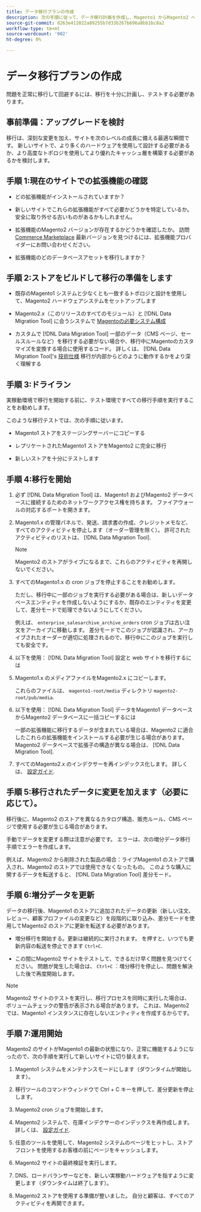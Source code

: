 ```yaml
---
title: データ移行プランの作成
description: 次の手順に従って、データ移行計画を作成し、Magento1 からMagento2 へのアップグレードを確実に成功させます。
source-git-commit: d263e412022a89255b7d33b267b696a8bb1bc8a2
workflow-type: tm+mt
source-wordcount: '902'
ht-degree: 0%

---
```



# データ移行プランの作成

問題を正常に移行して回避するには、移行を十分に計画し、テストする必要があります。

## 事前準備：アップグレードを検討

移行は、深刻な変更を加え、サイトを次のレベルの成長に備える最適な瞬間です。 新しいサイトで、より多くのハードウェアを使用して設計する必要があるか、より高度なトポロジを使用してより優れたキャッシュ層を構築する必要があるかを検討します。

## 手順 1:現在のサイトでの拡張機能の確認

* どの拡張機能がインストールされていますか？

* 新しいサイトでこれらの拡張機能がすべて必要かどうかを特定しているか。 安全に取り外せる古いものがあるかもしれません。

* 拡張機能のMagento2 バージョンが存在するかどうかを確認したか。 訪問 [Commerce Marketplace] 最新バージョンを見つけるには、拡張機能プロバイダーにお問い合わせください。

* 拡張機能のどのデータベースアセットを移行しますか？

## 手順 2:ストアをビルドして移行の準備をします

* 既存のMagento1 システムと少なくとも一致するトポロジと設計を使用して、Magento2 ハードウェアシステムをセットアップします

* Magento2.x（このリリースのすべてのモジュール）と [!DNL Data Migration Tool] に会うシステムで [Magentoの必要システム構成]

* カスタムで [!DNL Data Migration Tool] 一部のデータ（CMS ページ、セールスルールなど）を移行する必要がない場合や、移行中にMagentoのカスタマイズを変換する場合に使用するコード。 詳しくは、 [!DNL Data Migration Tool]&#39;s [技術仕様](technical-specification.md) 移行が内部からどのように動作するかをより深く理解する

## 手順 3:ドライラン

実稼動環境で移行を開始する前に、テスト環境ですべての移行手順を実行することをお勧めします。

このような移行テストでは、次の手順に従います。

* Magento1 ストアをステージングサーバーにコピーする

* レプリケートされたMagento1 ストアをMagento2 に完全に移行

* 新しいストアを十分にテストします

## 手順 4:移行を開始

1. 必ず [!DNL Data Migration Tool] は、Magento1 およびMagento2 データベースに接続するためのネットワークアクセス権を持ちます。 ファイアウォールの対応するポートを開きます。

1. Magento1.x の管理パネルで、発送、請求書の作成、クレジットメモなど、すべてのアクティビティを停止します（オーダー管理を除く）。 許可されたアクティビティのリストは、 [!DNL Data Migration Tool].

   >[!NOTE]
   >
   >Magento2 のストアがライブになるまで、これらのアクティビティを再開しないでください。

1. すべてのMagento1.x の cron ジョブを停止することをお勧めします。

   ただし、移行中に一部のジョブを実行する必要がある場合は、新しいデータベースエンティティを作成しないようにするか、既存のエンティティを変更して、差分モードで処理できないようにしてください。

   例えば、 `enterprise_salesarchive_archive_orders` cron ジョブは古い注文をアーカイブに移動します。 差分モードでこのジョブが認識され、アーカイブされたオーダーが適切に処理されるので、移行中にこのジョブを実行しても安全です。

1. 以下を使用： [!DNL Data Migration Tool] 設定と web サイトを移行するには

1. Magento1.x のメディアファイルをMagento2.x にコピーします。

   これらのファイルは、 `magento1-root/media` ディレクトリ `magento2-root/pub/media`.

1. 以下を使用： [!DNL Data Migration Tool] データをMagento1 データベースからMagento2 データベースに一括コピーするには

   一部の拡張機能に移行するデータが含まれている場合は、Magento2 に適合したこれらの拡張機能をインストールする必要が生じる場合があります。 Magento2 データベースで拡張子の構造が異なる場合は、 [!DNL Data Migration Tool].

1. すべてのMagento2.x のインデクサーを再インデックス化します。 詳しくは、 [設定ガイド].

## 手順 5:移行されたデータに変更を加えます（必要に応じて）。

移行後に、Magento2 のストアを異なるカタログ構造、販売ルール、CMS ページで使用する必要が生じる場合があります。

手動でデータを変更する際は注意が必要です。 エラーは、次の増分データ移行手順でエラーを作成します。

例えば、Magento2 から削除された製品の場合：ライブMagento1 のストアで購入され、Magento2 のストアでは使用できなくなったもの。 このような購入に関するデータを転送すると、 [!DNL Data Migration Tool] 差分モード。

## 手順 6:増分データを更新

データの移行後、Magento1 のストアに追加されたデータの更新（新しい注文、レビュー、顧客プロファイルの変更など）を段階的に取り込み、差分モードを使用してMagento2 のストアに更新を転送する必要があります。

* 増分移行を開始する。更新は継続的に実行されます。 を押すと、いつでも更新内容の転送を停止できます `Ctrl+C`.

* この間にMagento2 サイトをテストして、できるだけ早く問題を見つけてください。 問題が発生した場合は、 `Ctrl+C` ：増分移行を停止し、問題を解決した後で再度開始します。

>[!NOTE]
>
>Magento2 サイトのテストを実行し、移行プロセスを同時に実行した場合は、ボリュームチェックの警告が表示される場合があります。 これは、Magento2 では、Magento1 インスタンスに存在しないエンティティを作成するからです。

## 手順 7:運用開始

Magento2 のサイトがMagento1 の最新の状態になり、正常に機能するようになったので、次の手順を実行して新しいサイトに切り替えます。

1. Magento1 システムをメンテナンスモードにします（ダウンタイムが開始します）。

1. 移行ツールのコマンドウィンドウで Ctrl + C キーを押して、差分更新を停止します。

1. Magento2 cron ジョブを開始します。

1. Magento2 システムで、在庫インデクサーのインデックスを再作成します。 詳しくは、 [設定ガイド].

1. 任意のツールを使用して、Magento2 システムのページをヒットし、ストアフロントを使用するお客様の前にページをキャッシュします。

1. Magento2 サイトの最終検証を実行します。

1. DNS、ロードバランサーなどを、新しい実稼動ハードウェアを指すように変更します（ダウンタイムは終了します）。

1. Magento2 ストアを使用する準備が整いました。 自分と顧客は、すべてのアクティビティを再開できます。

<!-- LINK ADDRESSES -->
[Magentoの必要システム構成]: ../../installation/system-requirements.md
[Commerce Marketplace]: https://marketplace.magento.com
[設定ガイド]: ../../configuration/cli/manage-indexers.md
